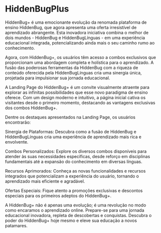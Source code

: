 # HiddenBugPlus
 HiddenBug+ é uma emocionante evolução da renomada plataforma de ensino HiddenBug, que agora apresenta uma oferta irresistível de aprendizado abrangente. Esta inovadora iniciativa combina o melhor de dois mundos - HiddenBug e HiddenBugLínguas - em uma experiência educacional integrada, potencializando ainda mais o seu caminho rumo ao conhecimento.

Agora, com HiddenBug+, os usuários têm acesso a combos exclusivos que proporcionam uma abordagem completa e holística para o aprendizado. A fusão das poderosas ferramentas da HiddenBug com a riqueza de conteúdo oferecida pela HiddenBugLínguas cria uma sinergia única, projetada para impulsionar sua jornada educacional.

A Landing Page do HiddenBug+ é um convite visualmente atraente para explorar as infinitas possibilidades que esse novo paradigma de ensino oferece. Com um design moderno e intuitivo, a página inicial cativa os visitantes desde o primeiro momento, destacando as vantagens exclusivas dos combos HiddenBug+.

Dentre os destaques apresentados na Landing Page, os usuários encontrarão:

Sinergia de Plataformas: Descubra como a fusão de HiddenBug e HiddenBugLínguas cria uma experiência de aprendizado mais rica e envolvente.

Combos Personalizados: Explore os diversos combos disponíveis para atender às suas necessidades específicas, desde reforço em disciplinas fundamentais até a expansão do conhecimento em diversas línguas.

Recursos Aprimorados: Conheça as novas funcionalidades e recursos integrados que potencializam a experiência do usuário, tornando o aprendizado mais eficiente e agradável.

Ofertas Especiais: Fique atento a promoções exclusivas e descontos especiais para os primeiros adeptos do HiddenBug+.

A HiddenBug+ não é apenas uma evolução; é uma revolução no modo como encaramos o aprendizado online. Prepare-se para uma jornada educacional inovadora, repleta de descobertas e conquistas. Descubra o poder do HiddenBug+ hoje mesmo e eleve sua educação a novos patamares.
